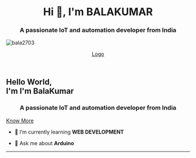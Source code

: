 <h1 align="center">Hi 👋, I'm BALAKUMAR</h1>
<h3 align="center">A passionate IoT and automation developer from India</h3>

<p align="left"> <img src="https://komarev.com/ghpvc/?username=bala2703&label=Profile%20views&color=0e75b6&style=flat" alt="bala2703" /> </p>

<section class="banner" id="sec">
  <header>
    <a href="#" class="logo">Logo</a>
    <div id="toggle"></div>
  </header>
  <div class="content">
    <h2>Hello World,<br> I'm <span>I'm BalaKumar<span/></h2>
      <p> 
        <h3 align="center">A passionate IoT and automation developer from India</h3>
      </p>
    <a href="#">Know More<a/>
      </section>

- 🌱 I’m currently learning **WEB DEVELOPMENT**

- 💬 Ask me about **Arduino**
----------------------

